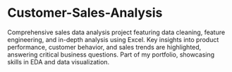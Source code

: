 # Customer-Sales-Analysis
Comprehensive sales data analysis project featuring data cleaning, feature engineering, and in-depth analysis using Excel. Key insights into product performance, customer behavior, and sales trends are highlighted, answering critical business questions. Part of my portfolio, showcasing skills in EDA and data visualization.
